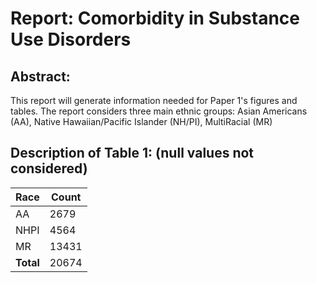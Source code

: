 # Report: Comorbidity in Substance Use Disorders
## Abstract:
This report will generate information needed for Paper 1's figures and tables.
The report considers three main ethnic groups: Asian Americans (AA), Native
Hawaiian/Pacific Islander (NH/PI), MultiRacial (MR)
## Description of Table 1: (null values not considered)

|Race     |Count          |
|---------|---------------|
|AA       |2679   |
|NHPI     |4564 |
|MR       |13431   |
|**Total**|20674|

